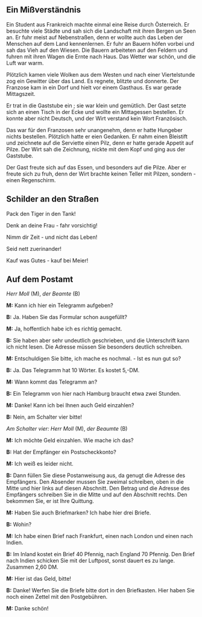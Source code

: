 ## Ein Mißverständnis
Ein Student aus Frankreich machte einmal eine Reise durch Österreich. Er besuchte viele Städte und sah sich die Landschaft mit ihren Bergen un Seen an. Er fuhr meist auf Nebenstraßen, denn er wollte auch das Leben der Menschen auf dem Land kennenlernen. Er fuhr an Bauern höfen vorbei und sah das Vieh auf den Wiesen. Die Bauern arbeiteten auf den Feldern und fuhren mit ihren Wagen die Ernte nach Haus. Das Wetter war schön, und die Luft war warm.

Plötzlich kamen viele Wolken aus dem Westen und nach einer Viertelstunde zog ein Gewitter über das Land. Es regnete, blitzte und donnerte. Der Franzose kam in ein Dorf und hielt vor einem Gasthaus. Es war gerade Mittagszeit.

Er trat in die Gaststube ein ; sie war klein und gemütlich. Der Gast setzte sich an einen Tisch in der Ecke und wollte ein Mittagessen bestellen. Er konnte aber nicht Deutsch, und der Wirt verstand kein Wort Französisch.

Das war für den Franzosen sehr unangenehm, denn er hatte Hungeber nichts bestellen. Plötzlich hatte er eien Gedanken. Er nahm einen Bleistift und zeichnete auf die Serviette einen Pilz, denn er hatte gerade Appetit auf Pilze. Der Wirt sah die Zeichnung, nickte mit dem Kopf und ging aus der Gaststube.

Der Gast freute sich auf das Essen, und besonders auf die Pilze. Aber er freute sich zu fruh, denn der Wirt brachte keinen Teller mit Pilzen, sondern - einen Regenschirm.

## Schilder an den Straßen
Pack den Tiger in den Tank!

Denk an deine Frau - fahr vorsichtig!

Nimm dir Zeit - und nicht das Leben!

Seid nett zuerinander!

Kauf was Gutes - kauf bei Meier!

## Auf dem Postamt
*Herr Moll* (M), *der Beamte* (B)

**M:** Kann ich hier ein Telegramm aufgeben?

**B:** Ja. Haben Sie das Formular schon ausgefüllt?

**M:** Ja, hoffentlich habe ich es richtig gemacht.

**B:** Sie haben aber sehr undeutlich geschrieben, und die Unterschrift kann ich nicht lesen. Die Adresse müssen Sie besonders deutlich schreiben.

**M:** Entschuldigen Sie bitte, ich mache es nochmal. - Ist es nun gut so?

**B:** Ja. Das Telegramm hat 10 Wörter. Es kostet 5,-DM.

**M:** Wann kommt das Telegramm an?

**B:** Ein Telegramm von hier nach Hamburg braucht etwa zwei Stunden.

**M:** Danke! Kann ich bei Ihnen auch Geld einzahlen?

**B:** Nein, am Schalter vier bitte!

*Am Schalter vier: Herr Moll* (M), *der Beaumte* (B)

**M:** Ich möchte Geld einzahlen. Wie mache ich das?

**B:** Hat der Empfänger ein Postscheckkonto?

**M:** Ich weiß es leider nicht.

**B:** Dann füllen Sie diese Postanweisung aus, da genugt die Adresse des Empfängers. Den Absender mussen Sie zweimal schreiben, oben in die Mitte und hier links auf diesen Abschnitt. Den Betrag und die Adresse des Empfängers schreiben Sie in die Mitte und auf den Abschnitt rechts. Den bekommen Sie, er ist Ihre Quittung.

**M:** Haben Sie auch Briefmarken? Ich habe hier drei Briefe.

**B:** Wohin?

**M:** Ich habe einen Brief nach Frankfurt, einen nach London und einen nach Indien.

**B:** Im Inland kostet ein Brief 40 Pfennig, nach England 70 Pfennig. Den Brief nach Indien schicken Sie mit der Luftpost, sonst dauert es zu lange. Zusammen 2,60 DM.

**M:** Hier ist das Geld, bitte!

**B:** Danke! Werfen Sie die Briefe bitte dort in den Briefkasten. Hier haben Sie noch einen Zettel mit den Postgebühren.

**M:** Danke schön!
